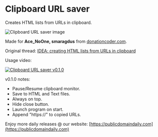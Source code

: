 # Clipboard URL saver
Creates HTML lists from URLs in clipboard.

![Clipboard URL saver image](https://user-images.githubusercontent.com/54631779/73240789-6c786f80-4176-11ea-9b26-2b8a67a1d94f.png)

Made for **Ace_NoOne, smaragdus** from [donationcoder.com](https://www.donationcoder.com).

Original thread: [IDEA: creating HTML lists from URLs in clipboard](https://www.donationcoder.com/forum/index.php?topic=1813.0)

Usage video:

[![Clipboard URL saver v0.1.0](http://img.youtube.com/vi/wfrVmTIRlqA/0.jpg)](http://www.youtube.com/watch?v=wfrVmTIRlqA "Clipboard URL saver v0.1.0")

v0.1.0 notes:
- Pause/Resume clipboard monitor.
- Save to HTML and Text files.
- Always on top.
- Hide close button.
- Launch program on start.
- Append "https://" to copied URLs.

Enjoy more daily releases @ our website:
[https://publicdomaindaily.com](https://publicdomaindaily.com)
